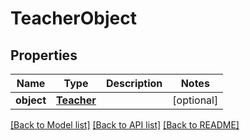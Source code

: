 # TeacherObject

## Properties
Name | Type | Description | Notes
------------ | ------------- | ------------- | -------------
**object** | [**Teacher**](Teacher.md) |  | [optional] 

[[Back to Model list]](README.md#documentation-for-models) [[Back to API list]](README.md#documentation-for-api-endpoints) [[Back to README]](README.md)


